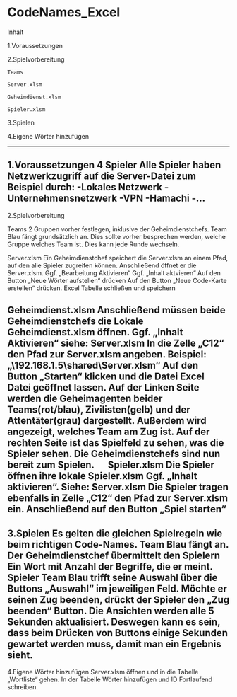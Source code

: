 # CodeNames_Excel
Inhalt

1.Voraussetzungen

2.Spielvorbereitung

	Teams
	
	Server.xlsm
	
	Geheimdienst.xlsm
	
	Spieler.xlsm
	
3.Spielen

4.Eigene Wörter hinzufügen

---------------------------------------------------------------------------------
1.Voraussetzungen
4 Spieler
Alle Spieler haben Netzwerkzugriff auf die Server-Datei zum Beispiel durch:
-Lokales Netzwerk
-Unternehmensnetzwerk
-VPN
-Hamachi
-…
---------------------------------------------------------------------------------
2.Spielvorbereitung

Teams
2 Gruppen vorher festlegen, inklusive der Geheimdienstchefs. Team Blau fängt grundsätzlich an. Dies sollte vorher besprechen werden, welche Gruppe welches Team ist. Dies kann jede Runde wechseln.

Server.xlsm
Ein Geheimdienstchef speichert die Server.xlsm an einem Pfad, auf den alle Spieler zugreifen können. Anschließend öffnet er die Server.xlsm.
Ggf. „Bearbeitung Aktivieren“
Ggf. „Inhalt aktvieren“
Auf den Button „Neue Wörter aufstellen“ drücken
Auf den Button „Neue Code-Karte erstellen“ drücken. 
Excel Tabelle schließen und speichern

Geheimdienst.xlsm
Anschließend müssen beide Geheimdienstchefs die Lokale Geheimdienst.xlsm öffnen.
Ggf. „Inhalt Aktivieren“ siehe: Server.xlsm
In die Zelle „C12“ den Pfad zur Server.xlsm angeben. 
Beispiel: „\\192.168.1.5\shared\Server.xlsm“
Auf den Button „Starten“ klicken und die Datei Excel Datei geöffnet lassen. Auf der Linken Seite werden die Geheimagenten beider Teams(rot/blau), Zivilisten(gelb) und der Attentäter(grau) dargestellt. Außerdem wird angezeigt, welches Team am Zug ist. Auf der rechten Seite ist das Spielfeld zu sehen, was die Spieler sehen.
Die Geheimdienstchefs sind nun bereit zum Spielen.
 
Spieler.xlsm
Die Spieler öffnen ihre lokale Spieler.xlsm
Ggf. „Inhalt aktivieren“. Siehe: Server.xlsm
Die Spieler tragen ebenfalls in Zelle „C12“ den Pfad zur Server.xlsm ein.
Anschließend auf den Button „Spiel starten“
---------------------------------------------------------------------------------

3.Spielen
Es gelten die gleichen Spielregeln wie beim richtigen Code-Names.
Team Blau fängt an. Der Geheimdienstchef übermittelt den Spielern Ein Wort mit Anzahl der Begriffe, die er meint. 
Spieler Team Blau trifft seine Auswahl über die Buttons „Auswahl“ im jeweiligen Feld. Möchte er seinen Zug beenden, drückt der Spieler den „Zug beenden“ Button.
Die Ansichten werden alle 5 Sekunden aktualisiert. Deswegen kann es sein, dass beim Drücken von Buttons einige Sekunden gewartet werden muss, damit man ein Ergebnis sieht.
---------------------------------------------------------------------------------

4.Eigene Wörter hinzufügen
Server.xlsm öffnen und in die Tabelle „Wortliste“ gehen. In der Tabelle Wörter hinzufügen und ID Fortlaufend schreiben.
